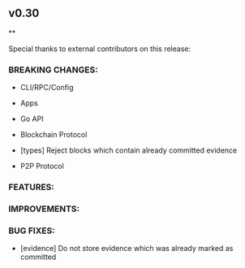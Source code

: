 ## v0.30

**

Special thanks to external contributors on this release:

### BREAKING CHANGES:

* CLI/RPC/Config

* Apps

* Go API

* Blockchain Protocol

 - [types] Reject blocks which contain already committed evidence

* P2P Protocol

### FEATURES:

### IMPROVEMENTS:

### BUG FIXES:

 - [evidence] Do not store evidence which was already marked as committed

